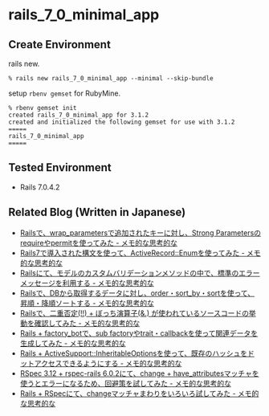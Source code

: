 
# rails_7_0_minimal_app

## Create Environment

rails new.

```
% rails new rails_7_0_minimal_app --minimal --skip-bundle
```

setup `rbenv gemset` for RubyMine.

```
% rbenv gemset init
created rails_7_0_minimal_app for 3.1.2
created and initialized the following gemset for use with 3.1.2
=====
rails_7_0_minimal_app
=====
```

## Tested Environment

- Rails 7.0.4.2


## Related Blog (Written in Japanese)

- [Railsで、wrap_parametersで追加されたキーに対し、Strong Parametersのrequireやpermitを使ってみた - メモ的な思考的な](https://thinkami.hatenablog.com/entry/2022/05/24/234536)
- [Rails7で導入された構文を使って、ActiveRecord::Enumを使ってみた - メモ的な思考的な](https://thinkami.hatenablog.com/entry/2022/06/17/000042)
- [Railsにて、モデルのカスタムバリデーションメソッドの中で、標準のエラーメッセージを利用する - メモ的な思考的な](https://thinkami.hatenablog.com/entry/2023/01/12/213848)
- [Railsで、DBから取得するデータに対し、order・sort_by・sortを使って、昇順・降順ソートする - メモ的な思考的な](https://thinkami.hatenablog.com/entry/2023/02/19/222340)
- [Railsで、二重否定(!!) + ぼっち演算子(&.) が使われているソースコードの挙動を確認してみた - メモ的な思考的な](https://thinkami.hatenablog.com/entry/2023/02/24/230107)
- [Rails + factory_botで、sub factoryやtrait・callbackを使って関連データを生成してみた - メモ的な思考的な](https://thinkami.hatenablog.com/entry/2023/03/02/231008)
- [Rails + ActiveSupport::InheritableOptionsを使って、既存のハッシュをドットアクセスできるようにする - メモ的な思考的な](https://thinkami.hatenablog.com/entry/2023/04/23/231402)
- [RSpec 3.12 + rspec-rails 6.0.2にて、change + have_attributesマッチャを使うとエラーになるため、回避策を試してみた - メモ的な思考的な](https://thinkami.hatenablog.com/entry/2023/05/04/223930)
- [Rails + RSpecにて、changeマッチャまわりをいろいろ試してみた - メモ的な思考的な](https://thinkami.hatenablog.com/entry/2023/05/05/233348)
